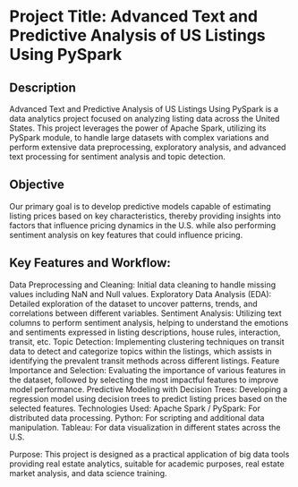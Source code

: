 # Project Title: Advanced Text and Predictive Analysis of US Listings Using PySpark

## Description
Advanced Text and Predictive Analysis of US Listings Using PySpark is a data analytics project focused on analyzing listing data across the United States. This project leverages the power of Apache Spark, utilizing its PySpark module, to handle large datasets with complex variations and perform extensive data preprocessing, exploratory analysis, and advanced text processing for sentiment analysis and topic detection.

## Objective
Our primary goal is to develop predictive models capable of estimating listing prices based on key characteristics, thereby providing insights into factors that influence pricing dynamics in the U.S. while also performing sentiment analysis on key features that could influence pricing.

## Key Features and Workflow:
Data Preprocessing and Cleaning: Initial data cleaning to handle missing values including NaN and Null values.
Exploratory Data Analysis (EDA): Detailed exploration of the dataset to uncover patterns, trends, and correlations between different variables.
Sentiment Analysis: Utilizing text columns to perform sentiment analysis, helping to understand the emotions and sentiments expressed in listing descriptions, house rules, interaction, transit, etc.
Topic Detection: Implementing clustering techniques on transit data to detect and categorize topics within the listings, which assists in identifying the prevalent transit methods across different listings.
Feature Importance and Selection: Evaluating the importance of various features in the dataset, followed by selecting the most impactful features to improve model performance.
Predictive Modeling with Decision Trees: Developing a regression model using decision trees to predict listing prices based on the selected features.
Technologies Used:
Apache Spark / PySpark: For distributed data processing.
Python: For scripting and additional data manipulation.
Tableau: For data visualization in different states across the U.S.

Purpose: This project is designed as a practical application of big data tools providing real estate analytics, suitable for academic purposes, real estate market analysis, and data science training.
